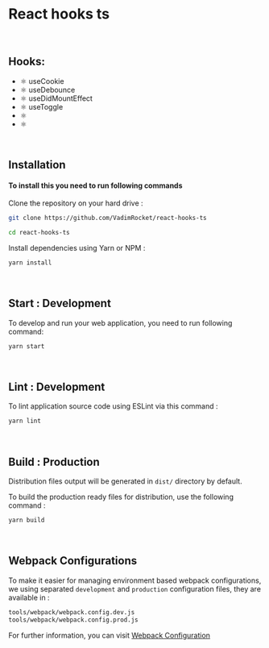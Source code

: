 # React hooks ts

<br/>

## Hooks:

- ⚛️  useCookie
- ⚛️  useDebounce
- ⚛️  useDidMountEffect
- ⚛️  useToggle
- ⚛️  
- ⚛️  

<br />

## Installation

#### To install this you need to run following commands

Clone the repository on your hard drive :

```bash
git clone https://github.com/VadimRocket/react-hooks-ts

cd react-hooks-ts
```

Install dependencies using Yarn or NPM :

```bash
yarn install
```

<br />

## Start : Development

To develop and run your web application, you need to run following command:

```bash
yarn start
```

<br />

## Lint : Development

To lint application source code using ESLint via this command :

```bash
yarn lint
```

<br />

## Build : Production

Distribution files output will be generated in `dist/` directory by default.

To build the production ready files for distribution, use the following command :

```bash
yarn build
```

<br />

## Webpack Configurations

To make it easier for managing environment based webpack configurations, we using separated `development` and `production` configuration files, they are available in :

```bash
tools/webpack/webpack.config.dev.js
tools/webpack/webpack.config.prod.js
```

For further information, you can visit [Webpack Configuration](https://webpack.js.org/configuration/)
